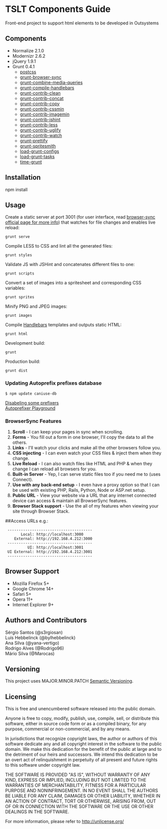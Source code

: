 # TSLT Components Guide
Front-end project to support html elements to be developed in Outsystems

## Components
* Normalize 2.1.0
* Modernizr 2.6.2
* jQuery 1.9.1
* Grunt 0.4.1  
  * [postcss](https://github.com/nDmitry/grunt-postcss)
  * [grunt-browser-sync](https://github.com/BrowserSync/grunt-browser-sync)
  * [grunt-combine-media-queries](https://github.com/buildingblocks/grunt-combine-media-queries)
  * [grunt-compile-handlebars](https://github.com/gruntjs/grunt-contrib-handlebars)  
  * [grunt-contrib-clean](https://github.com/gruntjs/grunt-contrib-clean) 
  * [grunt-contrib-concat](https://github.com/gruntjs/grunt-contrib-concat) 
  * [grunt-contrib-copy](https://github.com/gruntjs/grunt-contrib-copy)  
  * [grunt-contrib-cssmin](https://github.com/gruntjs/grunt-contrib-cssmin)  
  * [grunt-contrib-imagemin](https://github.com/gruntjs/grunt-contrib-imagemin)  
  * [grunt-contrib-jshint](https://github.com/gruntjs/grunt-contrib-jshint)  
  * [grunt-contrib-less](https://github.com/gruntjs/grunt-contrib-less)  
  * [grunt-contrib-uglify](https://github.com/gruntjs/grunt-contrib-uglify)  
  * [grunt-contrib-watch](https://github.com/gruntjs/grunt-contrib-watch)  
  * [grunt-prettify](https://github.com/jonschlinkert/grunt-prettify)
  * [grunt-spritesmith](https://github.com/Ensighten/grunt-spritesmith)  
  * [load-grunt-configs](https://github.com/creynders/load-grunt-configs)
  * [load-grunt-tasks](https://github.com/sindresorhus/load-grunt-tasks)
  * [time-grunt](https://github.com/sindresorhus/time-grunt)

## Installation

npm install

## Usage

Create a static server at port 3001 (for user interface, read [browser-sync official page for more info](http://www.browsersync.io/)) that watches for file changes and enables live reload:
```
grunt serve
```

Compile LESS to CSS and lint all the generated files:
```
grunt styles  
```

Validate JS with JSHint and concatenates different files to one:
```
grunt scripts  
```

Convert a set of images into a spritesheet and corresponding CSS variables:
```
grunt sprites  
```

Minify PNG and JPEG images:
```
grunt images  
```

Compile [Handlebars](http://handlebarsjs.com) templates and outputs static HTML:
```
grunt html  
```

Development build:
```
grunt  
```

Production build:
```
grunt dist  
``` 

### Updating Autoprefix prefixes database
```
$ npm update caniuse-db
```
[Disabeling some prefixers](https://www.npmjs.com/package/autoprefixer#disabling)  
[Autoprefixer Playground](http://simevidas.jsbin.com/gufoko/quiet)  

### BrowserSync Features
1. **Scroll** - I can keep your pages in sync when scrolling.
2. **Forms** - You fill out a form in one browser, I'll copy the data to all the others.
3. **Links** - I'll watch your clicks and make all the other browsers follow you.
4. **CSS injecting** - I can even watch your CSS files & inject them when they change.
5. **Live Reload** - I can also watch files like HTML and PHP & when they change I can reload all browsers for you.
6. **Built-in Server** - Yep, I can serve static files too if you need me to (uses Connect).
7. **Use with any back-end setup** - I even have a proxy option so that I can be used with existing PHP, Rails, Python, Node or ASP.net setup.
8. **Public URL** - View your website via a URL that any internet connected device can access & maintain all BrowserSync features.
9. **Browser Stack support** - Use the all of my features when viewing your site through Browser Stack.

##Access URLs
e.g.:
```
 --------------------------------------
       Local: http://localhost:3000
    External: http://192.168.4.212:3000
 --------------------------------------
          UI: http://localhost:3001
 UI External: http://192.168.4.212:3001
 --------------------------------------
```

## Browser Support
* Mozilla Firefox 5+
* Google Chrome 14+
* Safari 5+
* Opera 11+
* Internet Explorer 9+

## Authors and Contributors
Sérgio Santos (@s3rgiosan)  
Luís Hebbelinck (@bylhebbelinck)  
Ana Silva (@yana-vertigo)  
Rodrigo Alves (@Rodrigo96)  
Mário Silva (@Marocas)  

## Versioning
This project uses MAJOR.MINOR.PATCH [Semantic Versioning](http://semver.org/).

## Licensing
This is free and unencumbered software released into the public domain.

Anyone is free to copy, modify, publish, use, compile, sell, or
distribute this software, either in source code form or as a compiled
binary, for any purpose, commercial or non-commercial, and by any
means.

In jurisdictions that recognize copyright laws, the author or authors
of this software dedicate any and all copyright interest in the
software to the public domain. We make this dedication for the benefit
of the public at large and to the detriment of our heirs and
successors. We intend this dedication to be an overt act of
relinquishment in perpetuity of all present and future rights to this
software under copyright law.

THE SOFTWARE IS PROVIDED "AS IS", WITHOUT WARRANTY OF ANY KIND,
EXPRESS OR IMPLIED, INCLUDING BUT NOT LIMITED TO THE WARRANTIES OF
MERCHANTABILITY, FITNESS FOR A PARTICULAR PURPOSE AND NONINFRINGEMENT.
IN NO EVENT SHALL THE AUTHORS BE LIABLE FOR ANY CLAIM, DAMAGES OR
OTHER LIABILITY, WHETHER IN AN ACTION OF CONTRACT, TORT OR OTHERWISE,
ARISING FROM, OUT OF OR IN CONNECTION WITH THE SOFTWARE OR THE USE OR
OTHER DEALINGS IN THE SOFTWARE.

For more information, please refer to <http://unlicense.org/>

